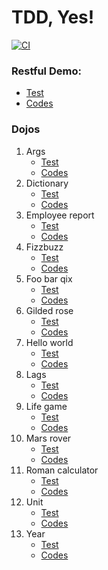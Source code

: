 # TDD, Yes!
[![CI](https://github.com/VWWL/tdd-yes/actions/workflows/main.yml/badge.svg)](https://github.com/VWWL/tdd-yes/actions/workflows/main.yml)

### Restful Demo:
- [Test](./src/test/java/yes/tdd/usecases)
- [Codes](./modules/users.gateways/src/main/java/yes/tdd/users/gateways/ohs)

### Dojos
1. Args
   - [Test](./modules/dojo.domain/src/test/java/yes/tdd/dojo/domain/args)
   - [Codes](./modules/dojo.domain/src/main/java/yes/tdd/dojo/domain/args)
2. Dictionary
    - [Test](./modules/dojo.domain/src/test/java/yes/tdd/dojo/domain/dictionary)
    - [Codes](./modules/dojo.domain/src/main/java/yes/tdd/dojo/domain/dictionary)
3. Employee report
    - [Test](./modules/dojo.domain/src/test/java/yes/tdd/dojo/domain/employeereport)
    - [Codes](./modules/dojo.domain/src/main/java/yes/tdd/dojo/domain/employeereport)
4. Fizzbuzz
    - [Test](./modules/dojo.domain/src/test/java/yes/tdd/dojo/domain/fizzbuzz)
    - [Codes](./modules/dojo.domain/src/main/java/yes/tdd/dojo/domain/fizzbuzz)
5. Foo bar qix
    - [Test](./modules/dojo.domain/src/test/java/yes/tdd/dojo/domain/foobarqix)
    - [Codes](./modules/dojo.domain/src/main/java/yes/tdd/dojo/domain/foobarqix)
6. Gilded rose
    - [Test](./modules/dojo.domain/src/test/java/yes/tdd/dojo/domain/gildedrose)
    - [Codes](./modules/dojo.domain/src/main/java/yes/tdd/dojo/domain/gildedrose)
7. Hello world
    - [Test](./modules/dojo.domain/src/test/java/yes/tdd/dojo/domain/helloworld)
    - [Codes](./modules/dojo.domain/src/main/java/yes/tdd/dojo/domain/helloworld)
8. Lags
    - [Test](./modules/dojo.domain/src/test/java/yes/tdd/dojo/domain/lags)
    - [Codes](./modules/dojo.domain/src/main/java/yes/tdd/dojo/domain/lags)
9. Life game
    - [Test](./modules/dojo.domain/src/test/java/yes/tdd/dojo/domain/lifegame)
    - [Codes](./modules/dojo.domain/src/main/java/yes/tdd/dojo/domain/lifegame)
10. Mars rover
    - [Test](./modules/dojo.domain/src/test/java/yes/tdd/dojo/domain/marsrover)
    - [Codes](./modules/dojo.domain/src/main/java/yes/tdd/dojo/domain/marsrover)
11. Roman calculator
    - [Test](./modules/dojo.domain/src/test/java/yes/tdd/dojo/domain/romancalculator)
    - [Codes](./modules/dojo.domain/src/main/java/yes/tdd/dojo/domain/romancalculator)
12. Unit
    - [Test](./modules/dojo.domain/src/test/java/yes/tdd/dojo/domain/unit)
    - [Codes](./modules/dojo.domain/src/main/java/yes/tdd/dojo/domain/unit)
13. Year
    - [Test](./modules/dojo.domain/src/test/java/yes/tdd/dojo/domain/year)
    - [Codes](./modules/dojo.domain/src/main/java/yes/tdd/dojo/domain/year)
